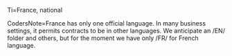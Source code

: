 Ti=France, national

CodersNote=France has only one official language.  In many business settings, it permits contracts to be in other languages.  We anticipate an /EN/ folder and others, but for the moment we have only /FR/ for French language.